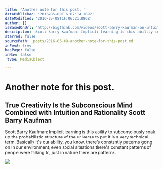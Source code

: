 ```yaml
---
title: 'Another note for this post. '
datePublished: '2016-05-08T16:07:14.168Z'
dateModified: '2016-05-08T16:06:21.886Z'
author: []
isBasedOnUrl: 'http://bigthink.com/videos/scott-barry-kaufman-on-intuition-and-rationality'
description: "Scott Barry Kaufman: Implicit learning is this ability to subconsciously soak up the probabilistic structure of the universe to put it in a very technical term. Basically it's our ability, you know, there's constantly patterns going on in our environment, even social situations there's constant patterns of people were talking to, just in nature there are patterns."
starred: false
sourcePath: _posts/2016-05-08-another-note-for-this-post.md
inFeed: true
hasPage: false
inNav: false
_type: MediaObject

---
```

# Another note for this post. 

<article style=""><h1>True Creativity Is the Subconscious Mind Combined with Intuition and Rationality Scott Barry Kaufman</h1><p>Scott Barry Kaufman: Implicit learning is this ability to subconsciously soak up the probabilistic structure of the universe to put it in a very technical term. Basically it's our ability, you know, there's constantly patterns going on in our environment, even social situations there's constant patterns of people were talking to, just in nature there are patterns.</p><img src="http://assets1.bigthink.com/system/idea_thumbnails/60877/primary/115485138001_4870528019001_video-still-for-video-4870521234001.jpg?1461961908" /></article>